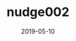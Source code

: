 ---
title: nudge002
articlename: Association of Primary Care Clinic Appointment Time With Clinician Ordering and Patient Completion of Breast and Colorectal Cancer Screening
date: 2019-05-10
authors: Esther Y. Hsiang, BA; Shivan J. Mehta, MD, MBA; Dylan S. Small, PhD; Charles A. L. Rareshide, MS; Christopher K. Snider, MPH; Susan C. Day, MD, MPH; Mitesh S. Patel, MD, MBA, MS
source: 'https://jamanetwork.com/journals/jamanetworkopen/fullarticle/2733171'
journal: JAMA Open
topic: Nudges
spotlight: true
---